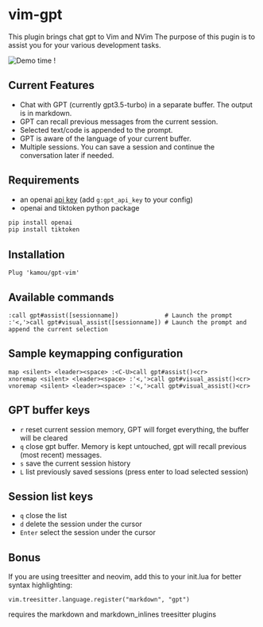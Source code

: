 # vim-gpt

This plugin brings chat gpt to Vim and NVim
The purpose of this pugin is to assist you for your various development tasks.

![Demo time !](./uml2rust.gif)

## Current Features

 - Chat with GPT (currently gpt3.5-turbo) in a separate buffer. The output is in markdown.
 - GPT can recall previous messages from the current session.
 - Selected text/code is appended to the prompt.
 - GPT is aware of the language of your current buffer.
 - Multiple sessions. You can save a session and continue the conversation later if needed.

## Requirements

 - an openai [api key](https://platform.openai.com/account/api-keys) (add `g:gpt_api_key` to your config)
 - openai and tiktoken python package
 ```sh
 pip install openai
 pip install tiktoken
 ```

## Installation
```vim
Plug 'kamou/gpt-vim'
```

## Available commands
```
:call gpt#assist([sessionname])             # Launch the prompt
:'<,'>call gpt#visual_assist([sessionname]) # Launch the prompt and append the current selection
```


## Sample keymapping configuration
```
map <silent> <leader><space> :<C-U>call gpt#assist()<cr>
xnoremap <silent> <leader><space> :'<,'>call gpt#visual_assist()<cr>
vnoremap <silent> <leader><space> :'<,'>call gpt#visual_assist()<cr>
```

## GPT buffer keys
  - `r` reset current session memory, GPT will forget everything, the buffer will be cleared
  - `q` close gpt buffer. Memory is kept untouched, gpt will recall previous (most recent) messages.
  - `s` save the current session history
  - `L` list previously saved sessions (press enter to load selected session)

## Session list keys
  - `q` close the list
  - `d` delete the session under the cursor
  - `Enter` select the session under the cursor


## Bonus

If you are using treesitter and neovim, add this to your init.lua for better syntax highlighting:
```
vim.treesitter.language.register("markdown", "gpt")
```
requires the markdown and markdown_inlines treesitter plugins
